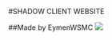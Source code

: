 #SHADOW CLIENT WEBSITE

##Made by EymenWSMC
![]([(https://raw.githubusercontent.com/egglercraftdev/shadoweagler/main/image.png)https://raw.githubusercontent.com/egglercraftdev/shadoweagler/main/image.png)

